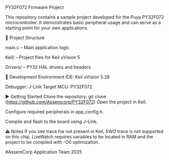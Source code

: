PY32F072 Firmware Project

This repository contains a sample project developed for the Puya PY32F072 microcontroller. It demonstrates basic peripheral usage and can serve as a starting point for your own applications.

📁 Project Structure

main.c – Main application logic

Keil/ – Project files for Keil uVision 5

Drivers/ – PY32 HAL drivers and headers

🔧 Development Environment IDE: Keil uVision 5.28

Debugger: J-Link Target MCU: PY32F072

▶️ Getting Started Clone the repository: git clone (https://github.com/Assemcorp/PY32F072) Open the project in Keil.

Configure required peripherals in app_config.h.

Compile and flash to the board using J-Link.

⚠️ Notes If you see trace hw not present in Keil, SWO trace is not supported on this chip. LiveWatch requires variables to be located in RAM and the project to be compiled with -O0 optimization.

#AssemCorp Application Team 2025
